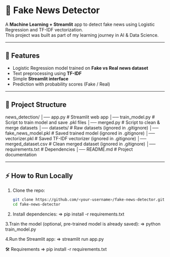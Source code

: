 # 📰 Fake News Detector

A **Machine Learning + Streamlit** app to detect fake news using Logistic Regression and TF-IDF vectorization.  
This project was built as part of my learning journey in AI & Data Science.

---

## 🚀 Features
- Logistic Regression model trained on **Fake vs Real news dataset**
- Text preprocessing using **TF-IDF**
- Simple **Streamlit interface**
- Prediction with probability scores (Fake / Real)

---

## 📂 Project Structure
news_detection/
│── app.py # Streamlit web app
│── train_model.py # Script to train model and save .pkl files
│── merged.py # Script to clean & merge datasets
│── datasets/ # Raw datasets (ignored in .gitignore)
│── fake_news_model.pkl # Saved trained model (ignored in .gitignore)
│── vectorizer.pkl # Saved TF-IDF vectorizer (ignored in .gitignore)
│── merged_dataset.csv # Clean merged dataset (ignored in .gitignore)
│── requirements.txt # Dependencies
│── README.md # Project documentation


---

## ⚡ How to Run Locally
1. Clone the repo:
   ```bash
   git clone https://github.com/<your-username>/fake-news-detector.git
   cd fake-news-detector

2. Install dependencies:
=> pip install -r requirements.txt

3.Train the model (optional, pre-trained model is already saved):
 => python train_model.py

4.Run the Streamlit app:
=> streamlit run app.py


🛠️ Requirements
=> pip install -r requirements.txt
















